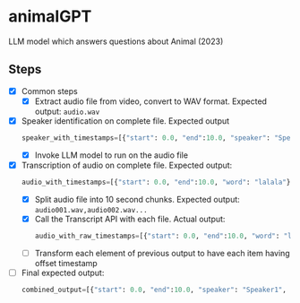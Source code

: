 # animalGPT
LLM model which answers questions about Animal (2023)

## Steps
- [x] Common steps
   - [x] Extract audio file from video, convert to WAV format. Expected output: `audio.wav`
- [x] Speaker identification on complete file. Expected output
   ```py
   speaker_with_timestamps=[{"start": 0.0, "end":10.0, "speaker": "Speaker1"},...]
   ```
   - [x] Invoke LLM model to run on the audio file
   
- [x] Transcription of audio on complete file. Expected output: 
    ```py
    audio_with_timestamps=[{"start": 0.0, "end":10.0, "word": "lalala"},{"start": 10.0, "end":20.0, "word": "lalala"}...]
    ```
   - [x] Split audio file into 10 second chunks. Expected output: `audio001.wav,audio002.wav...`
   - [x] Call the Transcript API with each file. Actual output:
      ```py
      audio_with_raw_timestamps=[{"start": 0.0, "end":10.0, "word": "lalala"},{"start": 0.0, "end":10.0, "word": "lalala"}...]
      ```
   - [ ] Transform each element of previous output to have each item having offset timestamp
- [ ] Final expected output: 
   ```py
   combined_output=[{"start": 0.0, "end":10.0, "speaker": "Speaker1", "word": "lalala"},...]
   ```
